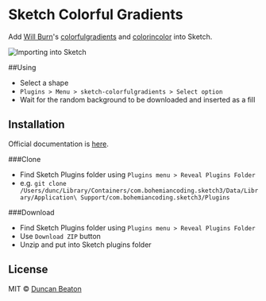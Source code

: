 # Sketch Colorful Gradients

Add [Will Burn](http://willburnswebsite.com)'s [colorfulgradients](http://colorfulgradients.tumblr.com]) and [colorincolor](http://colorandcolor.tumblr.com) into Sketch.

![Importing into Sketch](https://raw.githubusercontent.com/dunckr/sketch-colorfulgradients/master/example.gif)

##Using

+ Select a shape
+ ```Plugins > Menu > sketch-colorfulgradients > Select option```
+ Wait for the random background to be downloaded and inserted as a fill

## Installation

Official documentation is [here](http://bohemiancoding.com/sketch/support/developer/01-introduction/01.html).

###Clone

+ Find Sketch Plugins folder using ```Plugins menu > Reveal Plugins Folder```
+ e.g. ```git clone /Users/dunc/Library/Containers/com.bohemiancoding.sketch3/Data/Library/Application\ Support/com.bohemiancoding.sketch3/Plugins```

###Download

+ Find Sketch Plugins folder using ```Plugins menu > Reveal Plugins Folder```
+ Use ```Download ZIP``` button
+ Unzip and put into Sketch plugins folder

## License

MIT © [Duncan Beaton](http://dunckr.com)
